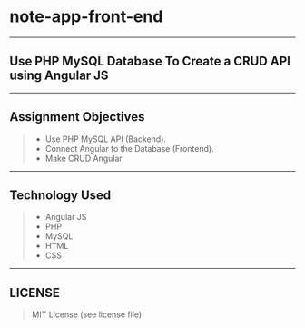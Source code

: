

# note-app-front-end
---
## Use PHP MySQL Database To Create a CRUD API using Angular JS 
---
## Assignment Objectives
> - Use PHP MySQL API (Backend).
> - Connect Angular to the Database (Frontend).
> - Make CRUD Angular
---
## Technology Used
> - Angular JS
> - PHP
> - MySQL
> - HTML
> - CSS
---
## LICENSE
> MIT License (see license file)

